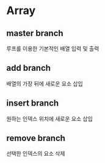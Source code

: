 # Array
## master branch
루프를 이용한 기본적인 배열 입력 및 출력
## add branch
배열의 가장 뒤에 새로운 요소 삽입
## insert branch
원하는 인덱스 위치에 새로운 요소 삽입
## remove branch
선택한 인덱스의 요소 삭제